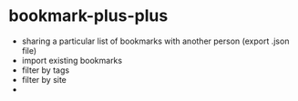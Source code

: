 # bookmark-plus-plus

- sharing a particular list of bookmarks with another person (export .json file)
- import existing bookmarks
- filter by tags
- filter by site
- 
